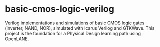# basic-cmos-logic-verilog
Verilog implementations and simulations of basic CMOS logic gates (inverter, NAND, NOR), simulated with Icarus Verilog and GTKWave. This project is the foundation for a Physical Design learning path using OpenLANE.
